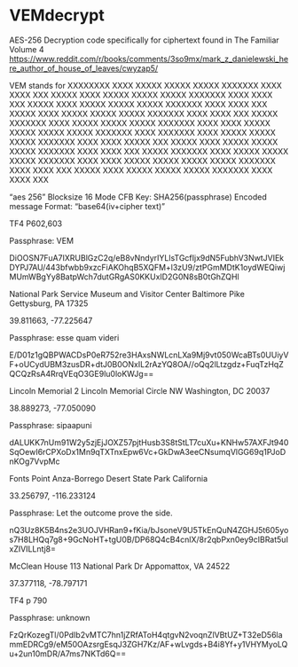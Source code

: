 # VEMdecrypt
AES-256 Decryption code specifically for ciphertext found in The Familiar Volume 4
https://www.reddit.com/r/books/comments/3so9mx/mark_z_danielewski_here_author_of_house_of_leaves/cwyzap5/

VEM stands for XXXXXXXX XXXX XXXXX XXXXX XXXXX XXXXXXX XXXX XXXX XXX XXXXX XXXX XXXXX XXXXX XXXXX XXXXXXX XXXX XXXX XXX XXXXX XXXX XXXXX XXXXX XXXXX XXXXXXX XXXX XXXX XXX XXXXX XXXX XXXXX XXXXX XXXXX XXXXXXX XXXX XXXX XXX XXXXX XXXXXXX XXXX XXXXX XXXXX XXXXX XXXXXXX XXXX XXXX XXXXX XXXXX XXXXX XXXXX XXXXXXX XXXX XXXXXXX XXXX XXXXX XXXXX XXXXX XXXXXXX XXXX XXXX XXXXX XXX XXXXX XXXX XXXXX XXXXX XXXXX XXXXXXX XXXX XXXX XXX XXXXX XXXXXXX XXXX XXXXX XXXXX XXXXX XXXXXXX XXXX XXXX XXXXX XXXXX XXXXX XXXXX XXXXXXX XXXX XXXX XXX XXXXX XXXX XXXXX XXXXX XXXXX XXXXXXX XXXX XXXX XXX


“aes 256”
Blocksize 16
Mode CFB
Key: SHA256(passphrase)
Encoded message Format: “base64(iv+cipher text)”

TF4 P602,603

Passphrase: VEM

DiOOSN7FuA7IXRUBlGzC2q/eB8vNndyrIYLlsTGcfIjx9dN5FubhV3NwtJVIEkDYPJ7AU/443bfwbb9xzcFiAKOhqB5XQFM+l3zU9/ztPGmMDtK1oydWEQiwjMUmWBgYy8BatpWch7dutGRgAS0KKUxID2G0N8sB0tGhZQHl

National Park Service Museum and Visitor Center
Baltimore Pike
Gettysburg, PA 17325

39.811663, -77.225647


Passphrase: esse quam videri

E/D01z1gQBPWACDsP0eR752re3HAxsNWLcnLXa9Mj9vt050WcaBTs0UUiyVF+oUCydUBM3zusDR+dtJ0B0ONxIL2rAzYQ8OA//oQq2lLtzgdz+FuqTzHqZQCQzRsA4RrqVEqO3GE9lu0loKWJg==

Lincoln Memorial
2 Lincoln Memorial Circle NW
Washington, DC 20037

38.889273, -77.050090


Passphrase: sipaapuni

dALUKK7nUm91W2y5zjEjJOXZ57pjtHusb3S8tStLT7cuXu+KNHw57AXFJt940SqOewI6rCPXoDx1Mn9qTXTnxEpw6Vc+GkDwA3eeCNsumqVlGG69q1PJoDnKOg7VvpMc

Fonts Point
Anza-Borrego Desert State Park California

33.256797, -116.233124


Passphrase: Let the outcome prove the side.

nQ3Uz8K5B4ns2e3UOJVHRan9+fKia/bJsoneV9U5TkEnQuN4ZGHJ5t605yos7H8LHQq7g8+9GcNoHT+tgU0B/DP68Q4cB4cnlX/8r2qbPxn0ey9cIBRat5uIxZIVILLntj8=

McClean House
113 National Park Dr
Appomattox, VA 24522

37.377118, -78.797171


TF4 p 790

Passphrase: unknown

FzQrKozegTl/0PdIb2vMTC7hn1jZRfAToH4qtgvN2voqnZlVBtUZ+T32eD56lammEDRCg9/eM50OAzsrgEsqJ3ZGH7Kz/AF+wLvgds+B4i8Yf+y1VHYMyoLQu+2un10mDR/A7ms7NKTd6Q==
